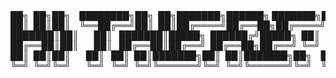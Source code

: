 <style>
  @font-face {
    font-family: 'Consolas';
    src: url('https://cdn.jsdelivr.net/gh/Pi3-l22/pico_rep/img/consola.ttf');
  }
</style>
<pre style="font-family: Consolas;">
██╗  ██╗██╗    ████████╗██╗  ██╗███████╗██████╗ ███████╗██╗    ██╗     █████╗ ███╗   ███╗    ██████╗ ██╗██████╗    
██║  ██║██║    ╚══██╔══╝██║  ██║██╔════╝██╔══██╗██╔════╝██║    ██║    ██╔══██╗████╗ ████║    ██╔══██╗██║╚════██╗   
███████║██║       ██║   ███████║█████╗  ██████╔╝█████╗  ██║    ██║    ███████║██╔████╔██║    ██████╔╝██║ █████╔╝   
██╔══██║██║       ██║   ██╔══██║██╔══╝  ██╔══██╗██╔══╝  ╚═╝    ██║    ██╔══██║██║╚██╔╝██║    ██╔═══╝ ██║ ╚═══██╗   
██║  ██║██║       ██║   ██║  ██║███████╗██║  ██║███████╗██╗    ██║    ██║  ██║██║ ╚═╝ ██║    ██║     ██║██████╔╝
╚═╝  ╚═╝╚═╝       ╚═╝   ╚═╝  ╚═╝╚══════╝╚═╝  ╚═╝╚══════╝╚═╝    ╚═╝    ╚═╝  ╚═╝╚═╝     ╚═╝    ╚═╝     ╚═╝╚═════╝ 
</pre>

<!--
**Pi3-l22/Pi3-l22** is a ✨ _special_ ✨ repository because its `README.md` (this file) appears on your GitHub profile.

Here are some ideas to get you started:

- 🔭 I’m currently working on ...
- 🌱 I’m currently learning ...
- 👯 I’m looking to collaborate on ...
- 🤔 I’m looking for help with ...
- 💬 Ask me about ...
- 📫 How to reach me: ...
- 😄 Pronouns: ...
- ⚡ Fun fact: ...
-->
